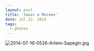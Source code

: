 ```yaml
---
layout: post
title: 'Закат в Москве'
date: Jul 22, 2014
tags:
  - photos
---
```


![2014-07-16-0526-Artem-Sapegin.jpg](photo://1379)
